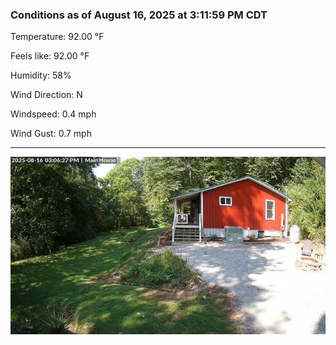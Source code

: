 ### Conditions as of August 16, 2025 at 3:11:59 PM CDT 

Temperature: 92.00 &deg;F

Feels like: 92.00 &deg;F

Humidity: 58%

Wind Direction: N

Windspeed: 0.4 mph

Wind Gust: 0.7 mph

---

<img src="./images/latest.jpeg"/>


